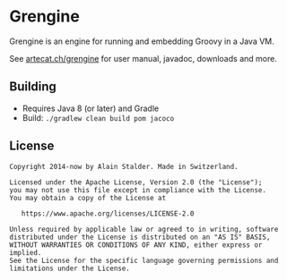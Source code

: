 Grengine
========

Grengine is an engine for running and embedding Groovy in a Java VM.

See [artecat.ch/grengine](https://www.artecat.ch/grengine/) for user manual, javadoc, downloads and more.

Building
--------

* Requires Java 8 (or later) and Gradle
* Build: `./gradlew clean build pom jacoco`

License
-------

    Copyright 2014-now by Alain Stalder. Made in Switzerland.

    Licensed under the Apache License, Version 2.0 (the "License");
    you may not use this file except in compliance with the License.
    You may obtain a copy of the License at

       https://www.apache.org/licenses/LICENSE-2.0

    Unless required by applicable law or agreed to in writing, software
    distributed under the License is distributed on an "AS IS" BASIS,
    WITHOUT WARRANTIES OR CONDITIONS OF ANY KIND, either express or implied.
    See the License for the specific language governing permissions and
    limitations under the License.
